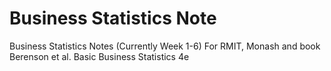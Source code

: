 # Business Statistics Note
Business Statistics Notes (Currently Week 1-6) For RMIT, Monash and book Berenson et al. Basic Business Statistics 4e
